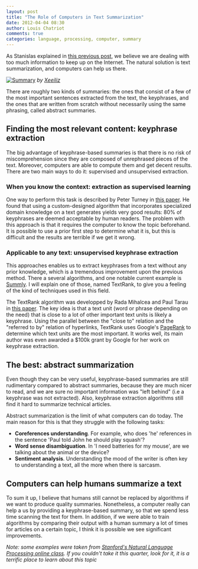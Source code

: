 ```yaml
---
layout: post
title: "The Role of Computers in Text Summarization"
date: 2012-04-04 08:30
author: Louis Chatriot
comments: true
categories: language, processing, computer, summary
---
```


As Stanislas explained in [this previous post](http://needforair.com/blog/2012/03/09/how-to-keep-up-with-the-information-overload/ "Information Overload"), we believe we are dealing with too much information to keep up on the Internet. The natural solution is text summarization, and computers can help us there.

[![Summary](http://farm4.staticflickr.com/3376/3558255554_9f9c480132_n.jpg)](http://www.flickr.com/photos/xeeliz/3558255554/sizes/l/in/photostream/)
*by [Xeeiliz](http://www.flickr.com/photos/xeeliz/ "Author")*  

There are roughly two kinds of summaries: the ones that consist of a few of
the most important sentences extracted from the text, the keyphrases, and the ones that
are written from scratch without necessarily using the same phrasing, called abstract summaries.


## Finding the most relevant content: keyphrase extraction
The big advantage of keyphrase-based summaries is that there is no risk
of miscomprehension since they are composed of unrephrased pieces of the
text. Moreover, computers are able to compute them and get decent
results. There are two main ways to do it: supervised and unsupervised
extraction.


### When you know the context: extraction as supervised learning
One way to perform this task is described by Peter Turney in [this paper](http://webdocs.cs.ualberta.ca/~lindek/650/papers/turney.pdf). He found that using a custom-designed algorithm that incorporates specialized domain knowledge on a text generates yields very good results: 80% of keyphrases are deemed acceptable by human readers. The problem with this approach is that it requires the computer to know the topic beforehand. It is possible to use a prior first step to determine what it is, but this is difficult and the results are terrible if we get it wrong.  

### Applicable to any text: unsupervised keyphrase extraction
This approaches enables us to extract keyphrases from a text without any
prior knowledge, which is a tremendous improvement upon the previous method. There a several algorithms, and one notable current example is [Summly](http://www.summly.com/). I will explain one of those, named TextRank, to give you a feeling of the kind of techniques used in this field.  

The TextRank algorithm was developped by Rada Mihalcea and Paul Tarau in
[this paper](http://acl.ldc.upenn.edu/acl2004/emnlp/pdf/Mihalcea.pdf). The key idea is that a text
unit (word or phrase depending on the need) that is close to a lot of other important text units is likely a keyphrase. Using the parallel between the "close to" relation and the "referred to by" relation of hyperlinks, TextRank uses Google's [PageRank](http://en.wikipedia.org/wiki/PageRank) to determine which text units are the most important. It works well, its main author was even awarded a $100k grant by Google for her work on keyphrase extraction.  


## The best: abstract summarization
Even though they can be very useful, keyphrase-based summaries are still
rudimentary compared to abstract summaries, because they are much nicer
to read, and we are sure no important information was "left behind" (i.e a keyphrase was not extracted). Also, keyphrase extraction algorithms still find it hard to
summarize technical articles.  

Abstract summarization is the limit of what computers can do today. The
main reason for this is that they struggle with the following tasks:   

* **Coreferences understanding**. For example, who does 'he'
  references in the sentence 'Paul told John he should play squash'?
* **Word sense disambiguation**. In 'I need batteries for
  my mouse', are we talking about the animal or the device?
* **Sentiment analysis**. Understanding the mood of the writer is often
  key to understanding a text, all the more when there is sarcasm.


## Computers can help humans summarize a text
To sum it up, I believe that humans still cannot be replaced by
algorithms if we want to produce quality summaries. Nonetheless, a
computer really can help a us by providing a keyphrase-based summary,
so that we spend less time scanning the text for them. In addition, if
we were able to train algorithms by comparing their output with a human
summary a lot of times for articles on a certain topic, I think it is possible we see significant improvements.  


*Note: some examples were taken from [Stanford's Natural Language
Processing online class](https://class.coursera.org/nlp/). If you couldn't take
it this quarter, look for it, it is a terrific place to learn about this
topic*




